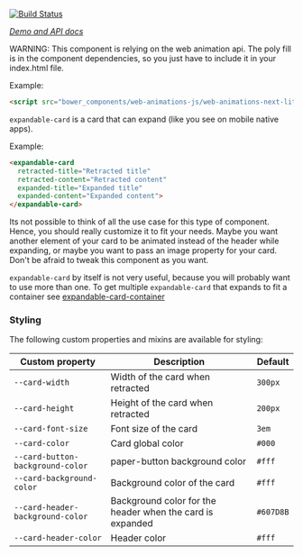 [![Build Status](https://travis-ci.org/willydouhard/expandable-card.svg?branch=master)](https://travis-ci.org/willydouhard/expandable-card)

_[Demo and API docs](https://willydouhard.github.io/expandable-card/components/expandable-card/)_

WARNING: This component is relying on the web animation api. The poly fill is in the component dependencies, so you just have to include it in your index.html file.

Example:

```html
<script src="bower_components/web-animations-js/web-animations-next-lite.min.js"></script>
```

`expandable-card` is a card that can expand (like you see on mobile native apps).

Example:

```html
<expandable-card
  retracted-title="Retracted title"
  retracted-content="Retracted content"
  expanded-title="Expanded title"
  expanded-content="Expanded content">
</expandable-card>
```

Its not possible to think of all the use case for this type of component.
Hence, you should really customize it to fit your needs.
Maybe you want another element of your card to be animated instead of the header while expanding,
or maybe you want to pass an image property for your card.
Don't be afraid to tweak this component as you want.

`expandable-card` by itself is not very useful, because you will probably want
to use more than one. To get multiple `expandable-card` that expands to fit a container
see [expandable-card-container](https://customelements.io/willydouhard/expandable-card-container/)

### Styling
The following custom properties and mixins are available for styling:

| Custom property | Description | Default |
| ----------------|-------------|---------- |
| `--card-width` | Width of the card when retracted | `300px` |
| `--card-height` | Height of the card when retracted | `200px` |
| `--card-font-size` | Font size of the card | `3em` |
| `--card-color` | Card global color | `#000` |
| `--card-button-background-color` | paper-button background color | `#fff` |
| `--card-background-color` | Background color of the card | `#fff` |
| `--card-header-background-color` | Background color for the header when the card is expanded | `#607D8B` |
| `--card-header-color` | Header color | `#fff` |

